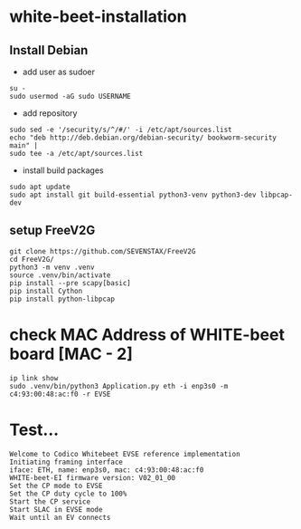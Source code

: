 # white-beet-installation

## Install Debian

* add user as sudoer
```console
su -
sudo usermod -aG sudo USERNAME
```

* add repository

```console
sudo sed -e '/security/s/^/#/' -i /etc/apt/sources.list
echo "deb http://deb.debian.org/debian-security/ bookworm-security main" |
sudo tee -a /etc/apt/sources.list
```
* install build packages
```console
sudo apt update
sudo apt install git build-essential python3-venv python3-dev libpcap-dev
```
## setup FreeV2G
```console
git clone https://github.com/SEVENSTAX/FreeV2G
cd FreeV2G/
python3 -m venv .venv
source .venv/bin/activate
pip install --pre scapy[basic]
pip install Cython
pip install python-libpcap
```
# check MAC Address of WHITE-beet board [MAC - 2]
```console
ip link show
sudo .venv/bin/python3 Application.py eth -i enp3s0 -m c4:93:00:48:ac:f0 -r EVSE
```

# Test...

``` text
Welcome to Codico Whitebeet EVSE reference implementation
Initiating framing interface
iface: ETH, name: enp3s0, mac: c4:93:00:48:ac:f0
WHITE-beet-EI firmware version: V02_01_00
Set the CP mode to EVSE
Set the CP duty cycle to 100%
Start the CP service
Start SLAC in EVSE mode
Wait until an EV connects
```
